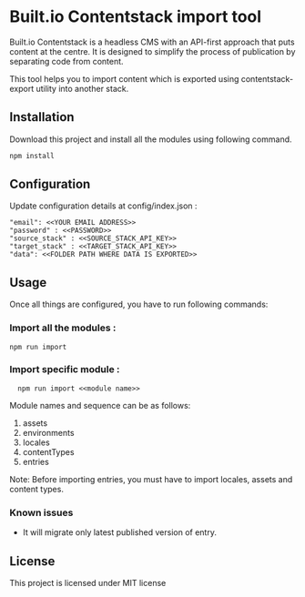 # Built.io Contentstack import tool

Built.io Contentstack is a headless CMS with an API-first approach that puts content at the centre. It is designed to simplify the process of publication by separating code from content.

This tool helps you to import content which is exported using contentstack-export utility into another stack. 

## Installation

Download this project and install all the modules using following command.

```bash
npm install
```

## Configuration

Update configuration details at config/index.json :

```
"email": <<YOUR EMAIL ADDRESS>>
"password" : <<PASSWORD>>
"source_stack" : <<SOURCE_STACK_API_KEY>>
"target_stack" : <<TARGET_STACK_API_KEY>>
"data": <<FOLDER PATH WHERE DATA IS EXPORTED>>
  ```
  
## Usage
  
Once all things are configured, you have to run following commands:
  
### Import all the modules :

  ```
  npm run import 
  ```
  
### Import specific module :
  
```
  npm run import <<module name>>
 ```
 
 Module names and sequence can be as follows:
 1. assets
 2. environments
 3. locales
 4. contentTypes
 5. entries
 
Note: Before importing entries, you must have to import locales, assets and content types.

### Known issues
* It will migrate only latest published version of entry.

## License
This project is licensed under MIT license
